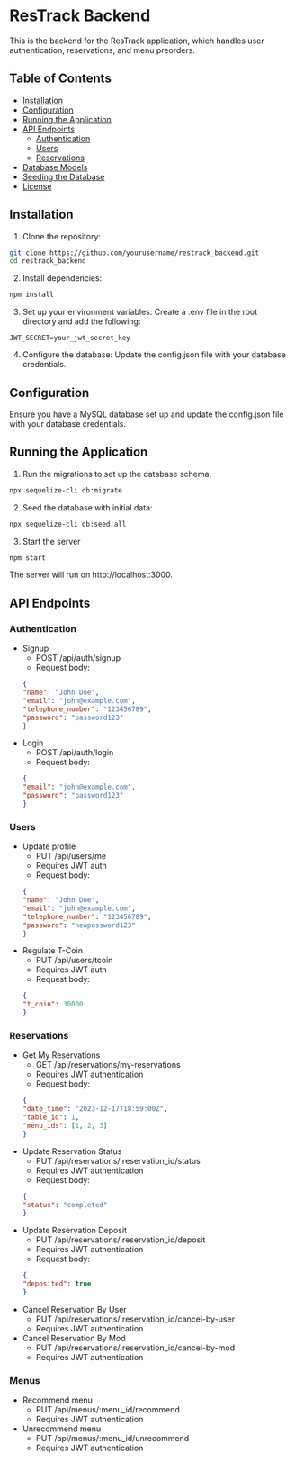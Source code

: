 # ResTrack Backend

This is the backend for the ResTrack application, which handles user authentication, reservations, and menu preorders.

## Table of Contents

- [Installation](#installation)
- [Configuration](#configuration)
- [Running the Application](#running-the-application)
- [API Endpoints](#api-endpoints)
  - [Authentication](#authentication)
  - [Users](#users)
  - [Reservations](#reservations)
- [Database Models](#database-models)
- [Seeding the Database](#seeding-the-database)
- [License](#license)

## Installation

1. Clone the repository:
```sh
git clone https://github.com/yourusername/restrack_backend.git
cd restrack_backend
```
2. Install dependencies:
```sh
npm install
```
3. Set up your environment variables: Create a .env file in the root directory and add the following:
```
JWT_SECRET=your_jwt_secret_key
```
4. Configure the database: Update the config.json file with your database credentials.

## Configuration
Ensure you have a MySQL database set up and update the config.json file with your database credentials.
## Running the Application
1. Run the migrations to set up the database schema:
```sh
npx sequelize-cli db:migrate
```
2. Seed the database with initial data:
```sh
npx sequelize-cli db:seed:all
```
3. Start the server
```sh
npm start
```
The server will run on http://localhost:3000.
## API Endpoints
### Authentication
- Signup
  - POST /api/auth/signup
  - Request body:
  ```json
  {
  "name": "John Doe",
  "email": "john@example.com",
  "telephone_number": "123456789",
  "password": "password123"
  }
  ```
- Login
  - POST /api/auth/login
  - Request body:
  ```json
  {
  "email": "john@example.com",
  "password": "password123"
  }
  ```
### Users
- Update profile
  - PUT /api/users/me
  - Requires JWT auth
  - Request body:
  ```json
  {
  "name": "John Doe",
  "email": "john@example.com",
  "telephone_number": "123456789",
  "password": "newpassword123"
  }
  ```
- Regulate T-Coin
  - PUT /api/users/tcoin
  - Requires JWT auth
  - Request body:
  ```json
  {
  "t_coin": 30000
  }
  ```
### Reservations
- Get My Reservations
  - GET /api/reservations/my-reservations
  - Requires JWT authentication
  - Request body:
  ```json
  {
  "date_time": "2023-12-17T18:59:00Z",
  "table_id": 1,
  "menu_ids": [1, 2, 3]
  }
  ```
- Update Reservation Status
  - PUT /api/reservations/:reservation_id/status
  - Requires JWT authentication
  - Request body:
  ```json
  {
  "status": "completed"
  }
  ```
- Update Reservation Deposit
  - PUT /api/reservations/:reservation_id/deposit
  - Requires JWT authentication
  - Request body:
  ```json
  {
  "deposited": true
  }
  ```
- Cancel Reservation By User
  - PUT /api/reservations/:reservation_id/cancel-by-user
  - Requires JWT authentication
- Cancel Reservation By Mod
  - PUT /api/reservations/:reservation_id/cancel-by-mod
  - Requires JWT authentication
### Menus
- Recommend menu
  - PUT /api/menus/:menu_id/recommend
  - Requires JWT authentication
- Unrecommend menu
  - PUT /api/menus/:menu_id/unrecommend
  - Requires JWT authentication